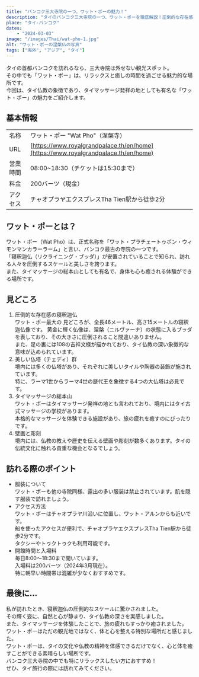 ```yaml
---
title: "バンコク三大寺院の一つ、ワット・ポーの魅力！"
description: "タイのバンコク三大寺院の一つ、ワット・ポーを徹底解説！圧倒的な存在感の寝釈迦仏や美しい仏塔群、タイマッサージの本場で心身を癒す体験ができる魅力的なスポット。アクセス情報や訪問時のポイントも紹介。"
place: "タイ-バンコク"
dates:
    - "2024-03-03"
image: "/images/Thai/wat-pho-1.jpg"
alt: "ワット・ポーの涅槃仏の写真"
tags: ["海外", "アジア", "タイ"]
---
```


タイの首都バンコクを訪れるなら、三大寺院は外せない観光スポット。  
その中でも「ワット・ポー」は、リラックスと癒しの時間を過ごせる魅力的な場所です。  
今回は、タイ仏教の象徴であり、タイマッサージ発祥の地としても有名な「ワット・ポー」の魅力をご紹介します。  

## 基本情報

| | |
|---------|-----------------------------------------------|
| 名称 | ワット・ポー "Wat Pho"（涅槃寺） |
| URL | [https://www.royalgrandpalace.th/en/home](https://www.royalgrandpalace.th/en/home) |
| 営業時間 | 08:00~18:30（チケットは15:30まで） |
| 料金 | 200バーツ（現金） |
| アクセス | チャオプラヤエクスプレスTha Tien駅から徒歩2分 |

## ワット・ポーとは？

ワット・ポー（Wat Pho）は、正式名称を「ワット・プラチェートゥポン・ウィモンマンカラーラーム」と言い、バンコク最古の寺院の一つです。  
「寝釈迦仏（リクライニング・ブッダ）」が安置されていることで知られ、訪れる人々を圧倒するスケールと美しさを誇ります。  
また、タイマッサージの総本山としても有名で、身体も心も癒される体験ができる場所です。  

## 見どころ

1. 圧倒的な存在感の寝釈迦仏  
   ワット・ポー最大の  見どころが、全長46メートル、高さ15メートルの寝釈迦仏像です。
   黄金に輝く仏像は、涅槃（ニルヴァーナ）の状態に入るブッダを表しており、その大きさに圧倒されること間違いありません。  
   また、足の裏には108の吉祥文様が描かれており、タイ仏教の深い象徴的な意味が込められています。  
2. 美しい仏塔（チェディ）群  
   境内には多くの仏塔があり、それぞれに美しいタイルや陶器の装飾が施されています。  
   特に、ラーマ1世からラーマ4世の歴代王を象徴する4つの大仏塔は必見です。  
3. タイマッサージの総本山  
   ワット・ポーはタイマッサージ発祥の地とも言われており、境内にはタイ古式マッサージの学校があります。  
   本格的なマッサージを体験できる施設があり、旅の疲れを癒すのにぴったりです。  
4. 壁画と彫刻  
   境内には、仏教の教えや歴史を伝える壁画や彫刻が数多くあります。タイの伝統文化に触れる貴重な機会となるでしょう。  

## 訪れる際のポイント

- 服装について  
  ワット・ポーも他の寺院同様、露出の多い服装は禁止されています。肌を隠す服装で訪れましょう。  
- アクセス方法  
  ワット・ポーはチャオプラヤ川沿いに位置し、ワット・アルンからも近いです。  
  船を使ったアクセスが便利で、チャオプラヤエクスプレスTha Tien駅から徒歩2分です。  
  タクシーやトゥクトゥクも利用可能です。  
- 開館時間と入場料  
  毎日8:00～18:30まで開いています。  
  入場料は200バーツ（2024年3月現在）。  
  特に朝早い時間帯は混雑が少なくおすすめです。  

## 最後に...

私が訪れたとき、寝釈迦仏の圧倒的なスケールに驚かされました。  
その輝く姿に、自然と心が静まり、タイ仏教の深さを実感しました。  
また、タイマッサージを体験したことで、旅の疲れもすっかり癒されました。  
ワット・ポーはただの観光地ではなく、体と心を整える特別な場所だと感じました。  
ワット・ポーは、タイの文化や仏教の精神を体感できるだけでなく、心と体を癒すことができる素晴らしい場所です。  
バンコク三大寺院の中でも特にリラックスしたい方におすすめ！  
ぜひ、タイ旅行の際には訪れてみてください。
